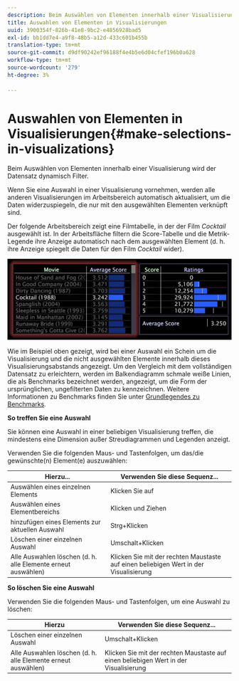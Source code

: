 ```yaml
---
description: Beim Auswählen von Elementen innerhalb einer Visualisierung wird der Datensatz dynamisch Filter.
title: Auswahlen von Elementen in Visualisierungen
uuid: 3900354f-826b-41e8-9bc2-e4856928bad5
exl-id: bb1dd7e4-a9f8-48b5-a12d-433c601b455b
translation-type: tm+mt
source-git-commit: d9df90242ef96188f4e4b5e6d04cfef196b0a628
workflow-type: tm+mt
source-wordcount: '279'
ht-degree: 3%

---
```


# Auswahlen von Elementen in Visualisierungen{#make-selections-in-visualizations}

Beim Auswählen von Elementen innerhalb einer Visualisierung wird der Datensatz dynamisch Filter.

Wenn Sie eine Auswahl in einer Visualisierung vornehmen, werden alle anderen Visualisierungen im Arbeitsbereich automatisch aktualisiert, um die Daten widerzuspiegeln, die nur mit den ausgewählten Elementen verknüpft sind.

Der folgende Arbeitsbereich zeigt eine Filmtabelle, in der der Film *Cocktail* ausgewählt ist. In der Arbeitsfläche filtern die Score-Tabelle und die Metrik-Legende ihre Anzeige automatisch nach dem ausgewählten Element (d. h. ihre Anzeige spiegelt die Daten für den Film *Cocktail* wider).

![](assets/wsp_selection_Basic.png)

Wie im Beispiel oben gezeigt, wird bei einer Auswahl ein Schein um die Visualisierung und die nicht ausgewählten Elemente innerhalb dieses Visualisierungsabstands angezeigt. Um den Vergleich mit dem vollständigen Datensatz zu erleichtern, werden im Balkendiagramm schmale weiße Linien, die als Benchmarks bezeichnet werden, angezeigt, um die Form der ursprünglichen, ungefilterten Daten zu kennzeichnen. Weitere Informationen zu Benchmarks finden Sie unter [Grundlegendes zu Benchmarks](../../../../home/c-get-started/c-vis/c-ustd-benchmks.md#concept-c7b0f4102e92458096f8c4765cbe2914).

**So treffen Sie eine Auswahl**

Sie können eine Auswahl in einer beliebigen Visualisierung treffen, die mindestens eine Dimension außer Streudiagrammen und Legenden anzeigt.

Verwenden Sie die folgenden Maus- und Tastenfolgen, um das/die gewünschte(n) Element(e) auszuwählen:

| Hierzu... | Verwenden Sie diese Sequenz... |
|---|---|
| Auswählen eines einzelnen Elements | Klicken Sie auf |
| Auswählen eines Elementbereichs | Klicken und Ziehen |
| hinzufügen eines Elements zur aktuellen Auswahl | Strg+Klicken |
| Löschen einer einzelnen Auswahl | Umschalt+Klicken |
| Alle Auswahlen löschen (d. h. alle Elemente erneut auswählen) | Klicken Sie mit der rechten Maustaste auf einen beliebigen Wert in der Visualisierung |

**So löschen Sie eine Auswahl**

Verwenden Sie die folgenden Maus- und Tastenfolgen, um eine Auswahl zu löschen:

| Hierzu | Verwenden Sie diese Sequenz... |
|---|---|
| Löschen einer einzelnen Auswahl | Umschalt+Klicken |
| Alle Auswahlen löschen (d. h. alle Elemente erneut auswählen) | Klicken Sie mit der rechten Maustaste auf einen beliebigen Wert in der Visualisierung |
